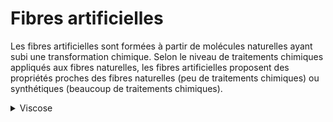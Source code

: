 # Fibres artificielles

Les fibres artificielles sont formées à partir de molécules naturelles ayant subi une transformation chimique. Selon le niveau de traitements chimiques appliqués aux fibres naturelles, les fibres artificielles proposent des propriétés proches des fibres naturelles (peu de traitements chimiques) ou synthétiques (beaucoup de traitements chimiques).

<details>

<summary>Viscose</summary>

La viscose est une matière chimique artificielle fabriquée à partir de cellulose végétale (pâte à bois ou coton principalement). La viscose est parfois appelée "soie artificielle".&#x20;

Une société autrichienne a développé un procédé innovant et plus sobre : le Lyocell.

**Principales étapes de production**

1. Culture des sources végétales (ex : plantations de bambou)
2. Dissolution des fibres végétales dans de la soude caustique
3. Pressage et dépolymérisation de la cellulose (ajout de disulfure de carbone puis dissolution dans l'hydroxyde de sodium)&#x20;
4. Filtration de la viscose (impuretés)

**Procédé Ecoinvent**

_Market for fibre, viscose, GLO_

</details>
